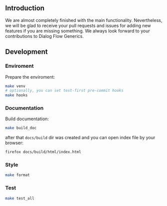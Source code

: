 ## Introduction
We are almost completely finished with the main functionality. Nevertheless, we will be glad to receive your pull requests and issues for adding new features if you are missing something.
We always look forward to your contributions to Dialog Flow Generics. 

## Development
### Enviroment
Prepare the enviroment:

```bash
make venv
# optionally, you can set test-first pre-commit hooks
make hooks
```
### Documentation
Build documentation:
```bash
make build_doc
```
after that `docs/build` dir was created and you can open index file by your browser:
```bash
firefox docs/build/html/index.html
```
### Style
```bash
make format
```
### Test
```bash
make test_all
```